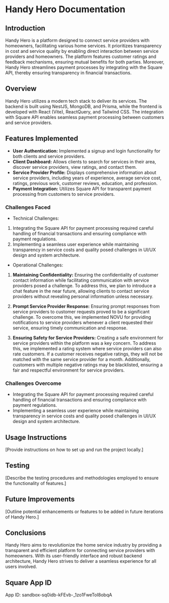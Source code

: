# Handy Hero Documentation

## Introduction
Handy Hero is a platform designed to connect service providers with homeowners, facilitating various home services. It prioritizes transparency in cost and service quality by enabling direct interaction between service providers and homeowners. The platform features customer ratings and feedback mechanisms, ensuring mutual benefits for both parties. Moreover, Handy Hero streamlines payment processes by integrating with the Square API, thereby ensuring transparency in financial transactions.

## Overview
Handy Hero utilizes a modern tech stack to deliver its services. The backend is built using NestJS, MongoDB, and Prisma, while the frontend is developed with React (Vite), ReactQuery, and Tailwind CSS. The integration with Square API enables seamless payment processing between customers and service providers.

## Features Implemented
- **User Authentication:** Implemented a signup and login functionality for both clients and service providers.
- **Client Dashboard:** Allows clients to search for services in their area, discover service providers, view ratings, and contact them.
- **Service Provider Profile:** Displays comprehensive information about service providers, including years of experience, average service cost, ratings, previous work, customer reviews, education, and profession.
- **Payment Integration:** Utilizes Square API for transparent payment processing from customers to service providers.

### Challenges Faced

- Technical Challenges:

1. Integrating the Square API for payment processing required careful handling of financial transactions and ensuring compliance with payment regulations.
2. Implementing a seamless user experience while maintaining transparency in service costs and quality posed challenges in UI/UX design and system architecture.

- Operational Challenges:

1. **Maintaining Confidentiality:** Ensuring the confidentiality of customer contact information while facilitating communication with service providers posed a challenge. To address this, we plan to introduce a chat feature in the near future, allowing clients to contact service providers without revealing personal information unless necessary.
   
2. **Prompt Service Provider Response:** Ensuring prompt responses from service providers to customer requests proved to be a significant challenge. To overcome this, we implemented NOVU for providing notifications to service providers whenever a client requested their service, ensuring timely communication and response.

3. **Ensuring Safety for Service Providers:** Creating a safe environment for service providers within the platform was a key concern. To address this, we implemented a rating system where service providers can also rate customers. If a customer receives negative ratings, they will not be matched with the same service provider for a month. Additionally, customers with multiple negative ratings may be blacklisted, ensuring a fair and respectful environment for service providers.

### Challenges Overcome
- Integrating the Square API for payment processing required careful handling of financial transactions and ensuring compliance with payment regulations.
- Implementing a seamless user experience while maintaining transparency in service costs and quality posed challenges in UI/UX design and system architecture.

## Usage Instructions
[Provide instructions on how to set up and run the project locally.]

## Testing
[Describe the testing procedures and methodologies employed to ensure the functionality of features.]

## Future Improvements
[Outline potential enhancements or features to be added in future iterations of Handy Hero.]

## Conclusions
Handy Hero aims to revolutionize the home service industry by providing a transparent and efficient platform for connecting service providers with homeowners. With its user-friendly interface and robust backend architecture, Handy Hero strives to deliver a seamless experience for all users involved.

## Square App ID
App ID: sandbox-sq0idb-kFEvb-_1zo1FweToI8obqA
